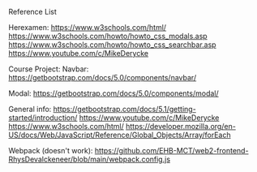 Reference List

Herexamen:
https://www.w3schools.com/html/
https://www.w3schools.com/howto/howto_css_modals.asp
https://www.w3schools.com/howto/howto_css_searchbar.asp
https://www.youtube.com/c/MikeDerycke


Course Project:
Navbar: 
https://getbootstrap.com/docs/5.0/components/navbar/

Modal: 
https://getbootstrap.com/docs/5.0/components/modal/

General info: 
https://getbootstrap.com/docs/5.1/getting-started/introduction/
https://www.youtube.com/c/MikeDerycke
https://www.w3schools.com/html/
https://developer.mozilla.org/en-US/docs/Web/JavaScript/Reference/Global_Objects/Array/forEach

Webpack (doesn't work):
https://github.com/EHB-MCT/web2-frontend-RhysDevalckeneer/blob/main/webpack.config.js

